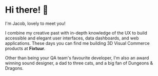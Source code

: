 # Hi there! 👋

I'm Jacob, lovely to meet you!

I combine my creative past with in-depth knowledge of the UX to build accessible and elegant user interfaces, data dashboards, and web applications.
These days you can find me building 3D Visual Commerce products at **Fixtuur**.

Other than being your QA team's favourite developer, I'm also an award winning sound designer, a dad to three cats, and a big fan of Dungeons & Dragons.

<!--
**jacoburantowka/jacoburantowka** is a ✨ _special_ ✨ repository because its `README.md` (this file) appears on your GitHub profile.

Here are some ideas to get you started:

- 🔭 I’m currently working on ...
- 🌱 I’m currently learning ...
- 👯 I’m looking to collaborate on ...
- 🤔 I’m looking for help with ...
- 💬 Ask me about ...
- 📫 How to reach me: ...
- 😄 Pronouns: ...
- ⚡ Fun fact: ...
-->
